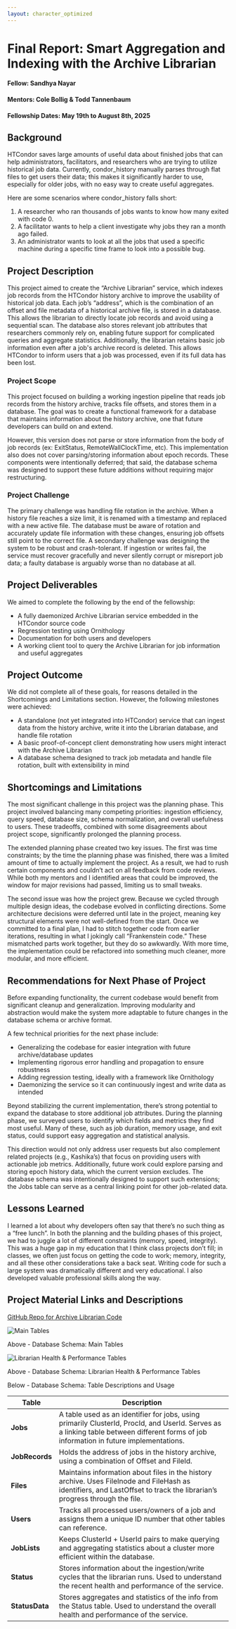 ```yaml
---
layout: character_optimized
---
```


# Final Report: Smart Aggregation and Indexing with the Archive Librarian

#### Fellow: Sandhya Nayar
#### Mentors: Cole Bollig & Todd Tannenbaum
#### Fellowship Dates: May 19th to August 8th, 2025

## Background
HTCondor saves large amounts of useful data about finished jobs that can help administrators, facilitators, and researchers who are trying to utilize historical job data. Currently, condor_history manually parses through flat files to get users their data; this makes it significantly harder to use, especially for older jobs, with no easy way to create useful aggregates. 

Here are some scenarios where condor_history falls short: 
1. A researcher who ran thousands of jobs wants to know how many exited with code 0. 
2. A facilitator wants to help a client investigate why jobs they ran a month ago failed. 
3. An administrator wants to look at all the jobs that used a specific machine during a specific time frame to look into a possible bug. 


## Project Description
This project aimed to create the “Archive Librarian” service, which indexes job records from the HTCondor history archive to improve the usability of historical job data. Each job’s “address”, which is the combination of an offset and file metadata of a historical archive file, is stored in a database. This allows the librarian to directly locate job records and avoid using a sequential scan. The database also stores relevant job attributes that researchers commonly rely on, enabling future support for complicated queries and aggregate statistics. Additionally, the librarian retains basic job information even after a job's archive record is deleted. This allows HTCondor to inform users that a job was processed, even if its full data has been lost.

### Project Scope
This project focused on building a working ingestion pipeline that reads job records from the history archive, tracks file offsets, and stores them in a database. The goal was to create a functional framework for a database that maintains information about the history archive, one that future developers can build on and extend.

However, this version does not parse or store information from the body of job records (ex: ExitStatus, RemoteWallClockTime, etc). This implementation also does not cover parsing/storing information about epoch records. These components were intentionally deferred; that said, the database schema was designed to support these future additions without requiring major restructuring.

### Project Challenge
The primary challenge was handling file rotation in the archive. When a history file reaches a size limit, it is renamed with a timestamp and replaced with a new active file. The database must be aware of rotation and accurately update file information with these changes, ensuring job offsets still point to the correct file. A secondary challenge was designing the system to be robust and crash-tolerant. If ingestion or writes fail, the service must recover gracefully and never silently corrupt or misreport job data; a faulty database is arguably worse than no database at all. 


## Project Deliverables
We aimed to complete the following by the end of the fellowship:

- A fully daemonized Archive Librarian service embedded in the HTCondor source code
- Regression testing using Ornithology
- Documentation for both users and developers
- A working client tool to query the Archive Librarian for job information and useful aggregates

## Project Outcome
We did not complete all of these goals, for reasons detailed in the Shortcomings and Limitations section. However, the following milestones were achieved:
- A standalone (not yet integrated into HTCondor) service that can ingest data from the history archive, write it into the Librarian database, and handle file rotation 
- A basic proof-of-concept client demonstrating how users might interact with the Archive Librarian
- A database schema designed to track job metadata and handle file rotation, built with extensibility in mind

## Shortcomings and Limitations

The most significant challenge in this project was the planning phase. This project involved balancing many competing priorities: ingestion efficiency, query speed, database size, schema normalization, and overall usefulness to users. These tradeoffs, combined with some disagreements about project scope, significantly prolonged the planning process.

The extended planning phase created two key issues. The first was time constraints; by the time the planning phase was finished, there was a limited amount of time to actually implement the project. As a result, we had to rush certain components and couldn’t act on all feedback from code reviews. While both my mentors and I identified areas that could be improved, the window for major revisions had passed, limiting us to small tweaks.

The second issue was how the project grew. Because we cycled through multiple design ideas, the codebase evolved in conflicting directions. Some architecture decisions were deferred until late in the project, meaning key structural elements were not well-defined from the start. Once we committed to a final plan, I had to stitch together code from earlier iterations, resulting in what I jokingly call “Frankenstein code.” These mismatched parts work together, but they do so awkwardly. With more time, the implementation could be refactored into something much cleaner, more modular, and more efficient.

## Recommendations for Next Phase of Project 
Before expanding functionality, the current codebase would benefit from significant cleanup and generalization. Improving modularity and abstraction would make the system more adaptable to future changes in the database schema or archive format.

A few technical priorities for the next phase include:

- Generalizing the codebase for easier integration with future archive/database updates
- Implementing rigorous error handling and propagation to ensure robustness
- Adding regression testing, ideally with a framework like Ornithology
- Daemonizing the service so it can continuously ingest and write data as intended

Beyond stabilizing the current implementation, there’s strong potential to expand the database to store additional job attributes. During the planning phase, we surveyed users to identify which fields and metrics they find most useful. Many of these, such as job duration, memory usage, and exit status, could support easy aggregation and statistical analysis. 

This direction would not only address user requests but also complement related projects (e.g., Kashika’s) that focus on providing users with actionable job metrics. Additionally, future work could explore parsing and storing epoch history data, which the current version excludes. The database schema was intentionally designed to support such extensions; the Jobs table can serve as a central linking point for other job-related data.

## Lessons Learned
I learned a lot about why developers often say that there’s no such thing as a “free lunch”. In both the planning and the building phases of this project, we had to juggle a lot of different constraints (memory, speed, integrity). This was a huge gap in my education that I think class projects don’t fill; in classes, we often just focus on getting the code to work; memory, integrity, and all these other considerations take a back seat. Writing code for such a large system was dramatically different and very educational. I also developed valuable professional skills along the way.

## Project Material Links and Descriptions

[GitHub Repo for Archive Librarian Code](https://github.com/RSSandy/htcondor/tree/V24_X-HTCONDOR-3158-alpha_librarian_code/src/archive_librarian)  

![Main Tables](/images/fellowship_writeup/sandhya_nayar/db-schema-main-tables.png)

Above - Database Schema: Main Tables

![Librarian Health & Performance Tables](/images/fellowship_writeup/sandhya_nayar/db-schema-librarian.png)

Above - Database Schema: Librarian Health & Performance Tables

Below - Database Schema: Table Descriptions and Usage

| Table      | Description |
|------------|-------------|
| **Jobs**   | A table used as an identifier for jobs, using primarily ClusterId, ProcId, and UserId. Serves as a linking table between different forms of job information in future implementations. |
| **JobRecords** | Holds the address of jobs in the history archive, using a combination of Offset and FileId. |
| **Files**  | Maintains information about files in the history archive. Uses FileInode and FileHash as identifiers, and LastOffset to track the librarian’s progress through the file. |
| **Users**  | Tracks all processed users/owners of a job and assigns them a unique ID number that other tables can reference. |
| **JobLists** | Keeps ClusterId + UserId pairs to make querying and aggregating statistics about a cluster more efficient within the database. |
| **Status** | Stores information about the ingestion/write cycles that the librarian runs. Used to understand the recent health and performance of the service. |
| **StatusData** | Stores aggregates and statistics of the info from the Status table. Used to understand the overall health and performance of the service. |

